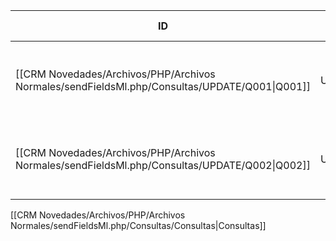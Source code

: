 | ID                                                                                            | Tipo   | Archivo Origen                                                                                          | Modulo Funcional | Base de Datos    | Tablas Afectadas | Joins | Objetivo                                          | Impacto   | Observacion |
| --------------------------------------------------------------------------------------------- | ------ | ------------------------------------------------------------------------------------------------------- | ---------------- | ---------------- | ---------------- | ----- | ------------------------------------------------- | --------- | ----------- |
| [[CRM Novedades/Archivos/PHP/Archivos Normales/sendFieldsMl.php/Consultas/UPDATE/Q001\|Q001]] | UPDATE | [[CRM Novedades/Archivos/PHP/Archivos Normales/sendFieldsMl.php/Consultas/Consultas\|sendFieldsMl.php]] | MailerLite Sync  | gyssrl_novedades | sw_operaciones   | -     | Marcar como enviado a MailerLite (mailerlite = 1) | Escritura | DUPLICADA   |
| [[CRM Novedades/Archivos/PHP/Archivos Normales/sendFieldsMl.php/Consultas/UPDATE/Q002\|Q002]] | UPDATE | [[CRM Novedades/Archivos/PHP/Archivos Normales/sendFieldsMl.php/Consultas/Consultas\|sendFieldsMl.php]] | MailerLite Sync  | gyssrl_novedades | sw_operaciones   | -     | Marcar como enviado a MailerLite (mailerlite = 1) | Escritura | DUPLICADA   |


[[CRM Novedades/Archivos/PHP/Archivos Normales/sendFieldsMl.php/Consultas/Consultas|Consultas]]